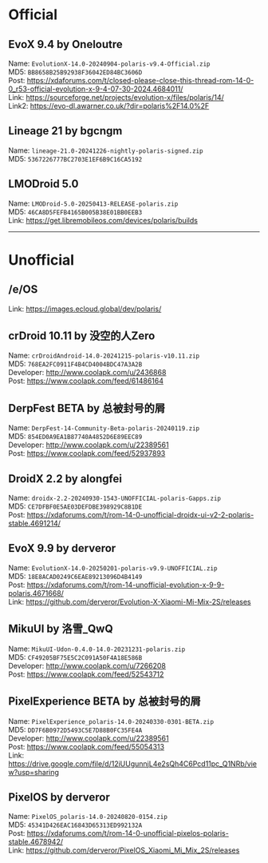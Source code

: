 # Official

## EvoX 9.4 by Oneloutre
Name: `EvolutionX-14.0-20240904-polaris-v9.4-Official.zip`  
MD5: `BB8658B25B92938F36042ED84BC3606D`  
Post: https://xdaforums.com/t/closed-please-close-this-thread-rom-14-0-0_r53-official-evolution-x-9-4-07-30-2024.4684011/  
Link: https://sourceforge.net/projects/evolution-x/files/polaris/14/  
Link2: https://evo-dl.awarner.co.uk/?dir=polaris%2F14.0%2F  

## Lineage 21 by bgcngm
Name: `lineage-21.0-20241226-nightly-polaris-signed.zip`  
MD5: `5367226777BC2703E1EF6B9C16CA5192`  

## LMODroid 5.0
Name: `LMODroid-5.0-20250413-RELEASE-polaris.zip`  
MD5: `46CA8D5FEFB4165B005B38E01BB0EEB3`  
Link: https://get.libremobileos.com/devices/polaris/builds  

-----------------------------------------

# Unofficial

## /e/OS
Link: https://images.ecloud.global/dev/polaris/  

## crDroid 10.11 by 没空的人Zero
Name: `crDroidAndroid-14.0-20241215-polaris-v10.11.zip`  
MD5: `768EA2FC0911F4B4CD4004BDC47A3A2B`  
Developer: http://www.coolapk.com/u/2436868  
Post: https://www.coolapk.com/feed/61486164  

## DerpFest BETA by 总被封号的屑
Name: `DerpFest-14-Community-Beta-polaris-20240119.zip`  
MD5: `854ED0A9EA1B87740A4852D6E89EEC89`  
Developer: http://www.coolapk.com/u/22389561  
Post: https://www.coolapk.com/feed/52937893  

## DroidX 2.2 by alongfei
Name: `droidx-2.2-20240930-1543-UNOFFICIAL-polaris-Gapps.zip`  
MD5: `CE7DFBF0E5AE03DEFDBE398929C8B1DE`  
Post: https://xdaforums.com/t/rom-14-0-unofficial-droidx-ui-v2-2-polaris-stable.4691214/  

## EvoX 9.9 by derveror
Name: `EvolutionX-14.0-20250201-polaris-v9.9-UNOFFICIAL.zip`  
MD5: `18E8ACAD0249C6EAE89213096D4B4149`  
Post: https://xdaforums.com/t/rom-14-unofficial-evolution-x-9-9-polaris.4671668/  
Link: https://github.com/derveror/Evolution-X-Xiaomi-Mi-Mix-2S/releases  

## MikuUI by 洛雪_QwQ
Name: `MikuUI-Udon-0.4.0-14.0-20231231-polaris.zip`  
MD5: `CF49205BF75E5C2C091A50F4A18E586B`  
Developer: http://www.coolapk.com/u/7266208  
Post: https://www.coolapk.com/feed/52543712  

## PixelExperience BETA by 总被封号的屑
Name: `PixelExperience_polaris-14.0-20240330-0301-BETA.zip`  
MD5: `DD7F6B0972D5493C5E7D88B0FC35FE4A`  
Developer: http://www.coolapk.com/u/22389561  
Post: https://www.coolapk.com/feed/55054313  
Link: https://drive.google.com/file/d/12iUUgunnjL4e2sQh4C6Pcd11pc_Q1NRb/view?usp=sharing  
 
## PixelOS by derveror
Name: `PixelOS_polaris-14.0-20240820-0154.zip`  
MD5: `45341D426EAC16843D65313ED992132A`  
Post: https://xdaforums.com/t/rom-14-0-unofficial-pixelos-polaris-stable.4678942/  
Link: https://github.com/derveror/PixelOS_Xiaomi_Mi_Mix_2S/releases  
